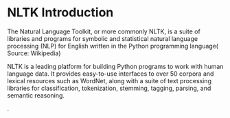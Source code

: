 # NLTK Introduction 

The Natural Language Toolkit, or more commonly NLTK, is a suite of libraries and programs for symbolic and statistical natural language processing (NLP) for English written in the Python programming language( Source: Wikipedia)

NLTK is a leading platform for building Python programs to work with human language data.  It provides easy-to-use interfaces to over 50 corpora and lexical resources such as WordNet, along with a suite of text processing libraries for classification, tokenization, stemming, tagging, parsing, and semantic reasoning.

.
